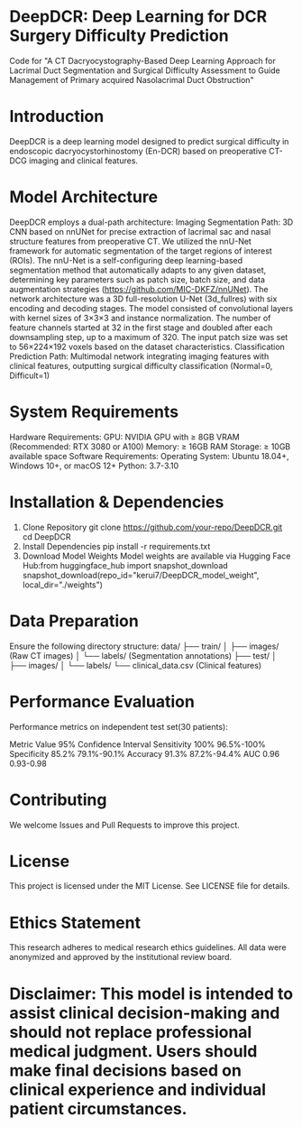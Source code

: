 # DeepDCR: Deep Learning for DCR Surgery Difficulty Prediction
Code for "A CT Dacryocystography-Based Deep Learning Approach for Lacrimal Duct Segmentation and Surgical Difficulty Assessment to Guide Management of Primary acquired Nasolacrimal Duct Obstruction"

# Introduction
DeepDCR is a deep learning model designed to predict surgical difficulty in endoscopic dacryocystorhinostomy (En-DCR) based on preoperative CT-DCG imaging and clinical features.

# Model Architecture
DeepDCR employs a dual-path architecture:
Imaging Segmentation Path: 3D CNN based on nnUNet for precise extraction of lacrimal sac and nasal structure features from preoperative CT. We utilized the nnU-Net framework for automatic segmentation of the target regions of interest (ROIs). The nnU-Net is a self-configuring deep learning-based segmentation method that automatically adapts to any given dataset, determining key parameters such as patch size, batch size, and data augmentation strategies (https://github.com/MIC-DKFZ/nnUNet). The network architecture was a 3D full-resolution U-Net (3d_fullres) with six encoding and decoding stages. The model consisted of convolutional layers with kernel sizes of 3×3×3 and instance normalization. The number of feature channels started at 32 in the first stage and doubled after each downsampling step, up to a maximum of 320. The input patch size was set to 56×224×192 voxels based on the dataset characteristics.
Classification Prediction Path: Multimodal network integrating imaging features with clinical features, outputting surgical difficulty classification (Normal=0, Difficult=1)

# System Requirements
Hardware Requirements:
GPU: NVIDIA GPU with ≥ 8GB VRAM (Recommended: RTX 3080 or A100)
Memory: ≥ 16GB RAM
Storage: ≥ 10GB available space
Software Requirements:
Operating System: Ubuntu 18.04+, Windows 10+, or macOS 12+
Python: 3.7-3.10

# Installation & Dependencies
1. Clone Repository
   git clone https://github.com/your-repo/DeepDCR.git
   cd DeepDCR
2. Install Dependencies
   pip install -r requirements.txt
3. Download Model Weights
   Model weights are available via Hugging Face Hub:from huggingface_hub import snapshot_download
                                                    snapshot_download(repo_id="kerui7/DeepDCR_model_weight", local_dir="./weights")
# Data Preparation
Ensure the following directory structure:
data/
├── train/
│   ├── images/ (Raw CT images)
│   └── labels/ (Segmentation annotations)
├── test/
│   ├── images/
│   └── labels/
└── clinical_data.csv (Clinical features)

# Performance Evaluation
Performance metrics on independent test set(30 patients):

Metric	           Value	            95% Confidence Interval
Sensitivity	       100%	                   96.5%-100%
Specificity	       85.2%	                 79.1%-90.1%
Accuracy	         91.3%	                 87.2%-94.4%
AUC	               0.96	                   0.93-0.98


# Contributing
We welcome Issues and Pull Requests to improve this project.

#  License
This project is licensed under the MIT License. See LICENSE file for details.

# Ethics Statement
This research adheres to medical research ethics guidelines. All data were anonymized and approved by the institutional review board.

# Disclaimer: This model is intended to assist clinical decision-making and should not replace professional medical judgment. Users should make final decisions based on clinical experience and individual patient circumstances.

